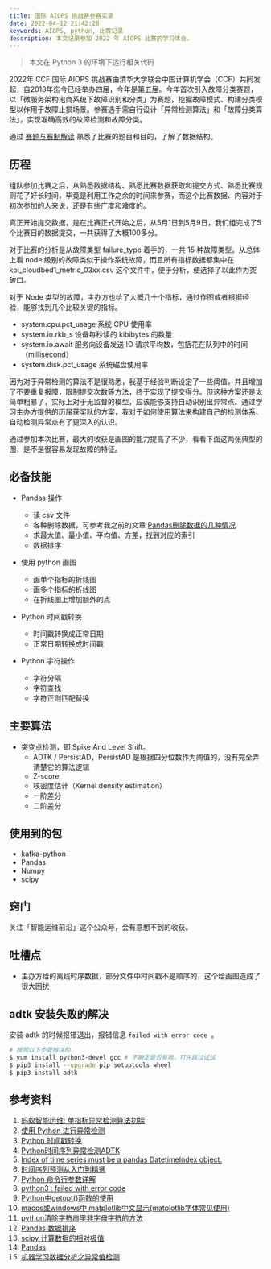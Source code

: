 ```yaml
---
title: 国际 AIOPS 挑战赛参赛实录
date: 2022-04-12 21:42:28
keywords: AIOPS, python, 比赛记录
description: 本文记录参加 2022 年 AIOPS 比赛的学习体会。
---
```


> 本文在 Python 3 的环境下运行相关代码

2022年 CCF 国际 AIOPS 挑战赛由清华大学联合中国计算机学会（CCF）共同发起，自2018年迄今已经举办四届，今年是第五届。今年首次引入故障分类赛题，以「微服务架构电商系统下故障识别和分类」为赛题，挖掘故障模式、构建分类模型以作用于故障止损场景。参赛选手需自行设计「异常检测算法」和「故障分类算法」，实现准确高效的故障检测和故障分类。

通过 [赛题与赛制解读](https://mp.weixin.qq.com/s/CIP_4qV2NCkjSNHH9MkNGA) 熟悉了比赛的题目和目的，了解了数据结构。

## 历程

组队参加比赛之后，从熟悉数据结构、熟悉比赛数据获取和提交方式、熟悉比赛规则花了好长时间，毕竟是利用工作之余的时间来参赛，而这个比赛数据、内容对于初次参加的人来说，还是有些广度和难度的。

真正开始提交数据，是在比赛正式开始之后，从5月1日到5月9日，我们组完成了5个比赛日的数据提交，一共获得了大概100多分。

对于比赛的分析是从故障类型 failure_type 着手的，一共 15 种故障类型。从总体上看 node 级别的故障类似于操作系统故障，而且所有指标数据都集中在 kpi_cloudbed1_metric_03xx.csv 这个文件中，便于分析，便选择了以此作为突破口。

对于 Node 类型的故障，主办方也给了大概几十个指标，通过作图或者根据经验，能够找到几个比较关键的指标。

* system.cpu.pct_usage 系统 CPU 使用率
* system.io.rkb_s 设备每秒读的 kibibytes 的数量
* system.io.await 服务向设备发送 IO 请求平均数，包括花在队列中的时间 （millisecond）
* system.disk.pct_usage 系统磁盘使用率

因为对于异常检测的算法不是很熟悉，我基于经验判断设定了一些阈值，并且增加了不要重复报障，限制提交次数等方法，终于实现了提交得分。但这种方案还是太简单粗暴了，实际上对于无监督的模型，应该能够支持自动识别出异常点。通过学习主办方提供的历届获奖队的方案，我对于如何使用算法来构建自己的检测体系、自动检测异常点有了更深入的认识。

通过参加本次比赛，最大的收获是画图的能力提高了不少，看看下面这两张典型的图，是不是很容易发现故障的特征。

## 必备技能

* Pandas 操作
  * 读 csv 文件
  * 各种删除数据，可参考我之前的文章 [Pandas删除数据的几种情况](http://www.edulinks.cn/2018/02/06/20180206-pandas-delete-data/)
  * 求最大值、最小值、平均值、方差，找到对应的索引
  * 数据排序

* 使用 python 画图
  * 画单个指标的折线图
  * 画多个指标的折线图
  * 在折线图上增加额外的点

* Python 时间戳转换
  * 时间戳转换成正常日期
  * 正常日期转换成时间戳

* Python 字符操作
  * 字符分隔
  * 字符查找
  * 字符正则匹配替换


## 主要算法

* 突变点检测，即 Spike And Level Shift。
  * ADTK / PersistAD，PersistAD 是根据四分位数作为阈值的，没有完全弄清楚它的算法逻辑
  * Z-score 
  * 核密度估计（Kernel density estimation）
  * 一阶差分
  * 二阶差分

## 使用到的包

* kafka-python
* Pandas
* Numpy
* scipy

## 窍门

关注「智能运维前沿」这个公众号，会有意想不到的收获。

## 吐槽点

* 主办方给的离线时序数据，部分文件中时间戳不是顺序的，这个给画图造成了很大困扰

## adtk 安装失败的解决

安装 adtk 的时候报错退出，报错信息 `failed with error code `。

```sh
# 按照以下步骤解决的
$ yum install python3-devel gcc # 不确定是否有用，可先跳过试试
$ pip3 install --upgrade pip setuptools wheel
$ pip3 install adtk
```

## 参考资料

1. [蚂蚁智能运维: 单指标异常检测算法初探](https://segmentfault.com/a/1190000023696934)
2. [使用 Python 进行异常检测](https://www.cnblogs.com/panchuangai/p/13817905.html?ivk_sa=1024320u)
1. [Python 时间戳转换](https://blog.csdn.net/weixin_39524425/article/details/110538364)
1. [Python时间序列异常检测ADTK](https://developer.51cto.com/article/654753.html)
1. [Index of time series must be a pandas DatetimeIndex object.](https://blog.csdn.net/chenxy_bwave/article/details/122327441)
1. [时间序列预测从入门到精通](https://zhuanlan.zhihu.com/p/393594761)
1. [Python 命令行参数详解](https://blog.csdn.net/LOVEmy134611/article/details/119656854)
1. [python3 : failed with error code](https://blog.csdn.net/qq_41221841/article/details/123114200)
1. [Python中getopt()函数的使用](https://blog.csdn.net/aotaji4750/article/details/102441357)
1. [macos或windows中 matplotlib中文显示(matplotlib字体常见使用)](https://blog.csdn.net/Castlehe/article/details/122171783)
1. [python清除字符串里非字母字符的方法](http://www.zzvips.com/article/86185.html)
1. [Pandas 数据排序](https://blog.csdn.net/weixin_38753213/article/details/120278815)
1. [scipy 计算数据的相对极值](https://vimsky.com/examples/usage/python-scipy.signal.argrelextrema.html)
1. [Pandas](https://pandas.pydata.org/)
1. [机器学习数据分析之异常值检测](https://blog.csdn.net/weixin_36488653/article/details/118931340)
